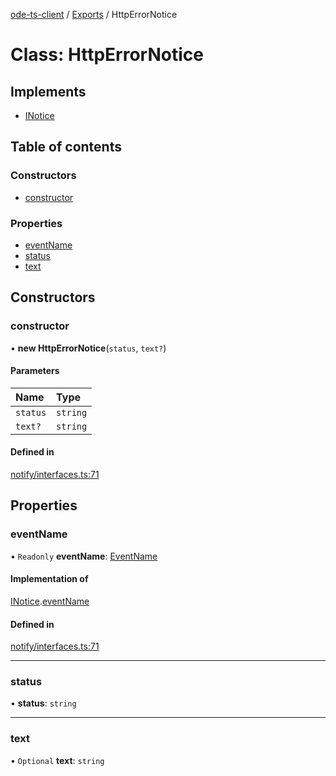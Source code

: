 [ode-ts-client](../README.md) / [Exports](../modules.md) / HttpErrorNotice

# Class: HttpErrorNotice

## Implements

- [INotice](../interfaces/inotice.md)

## Table of contents

### Constructors

- [constructor](httperrornotice.md#constructor)

### Properties

- [eventName](httperrornotice.md#eventname)
- [status](httperrornotice.md#status)
- [text](httperrornotice.md#text)

## Constructors

### constructor

• **new HttpErrorNotice**(`status`, `text?`)

#### Parameters

| Name | Type |
| :------ | :------ |
| `status` | `string` |
| `text?` | `string` |

#### Defined in

[notify/interfaces.ts:71](https://github.com/opendigitaleducation/infrontexplore/blob/0e8281d/src/ts/notify/interfaces.ts#L71)

## Properties

### eventName

• `Readonly` **eventName**: [EventName](../modules.md#eventname)

#### Implementation of

[INotice](../interfaces/inotice.md).[eventName](../interfaces/inotice.md#eventname)

#### Defined in

[notify/interfaces.ts:71](https://github.com/opendigitaleducation/infrontexplore/blob/0e8281d/src/ts/notify/interfaces.ts#L71)

___

### status

• **status**: `string`

___

### text

• `Optional` **text**: `string`
